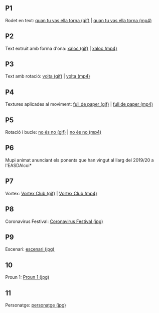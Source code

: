 ##  P1
Rodet en text: [quan tu vas ella torna (gif)](p1_baldó_garcía_natalia.gif) | [quan tu vas ella torna (mp4)](p1_baldó_garcía_natalia.mp4)

##  P2
Text extruit amb forma d'ona: [xaloc (gif)]() | [xaloc (mp4)]()

##  P3
Text amb rotació: [volta (gif)]() | [volta (mp4)]()

##  P4
Textures aplicades al moviment: [full de paper (gif)]() |  [full de paper (mp4)]()

##  P5
Rotació i bucle: [no és no (gif)]() | [no és no (mp4)]()

##  P6
Mupi animat anunciant els ponents que han vingut al llarg del 2019/20 a l'EASDAlcoi*

##  P7
Vortex: [Vortex Club (gif)]() | [Vortex Club (mp4)]()

##  P8
Coronavirus Festival: [Coronavirus Festival (jpg)](p8_baldó_garcía_natalia.jpg)

##  P9
Escenari: [escenari (jpg)](p9_baldó_garcía_natalia.jpg) 

##  10
Proun 1: [Proun 1 (jpg)](p10_baldó_garcía_natalia.jpg) 

##  11
Personatge: [personatge (jpg)]()
